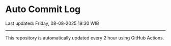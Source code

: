# Auto Commit Log

Last updated: Friday, 08-08-2025 19:30 WIB

---

This repository is automatically updated every 2 hour using GitHub Actions.
